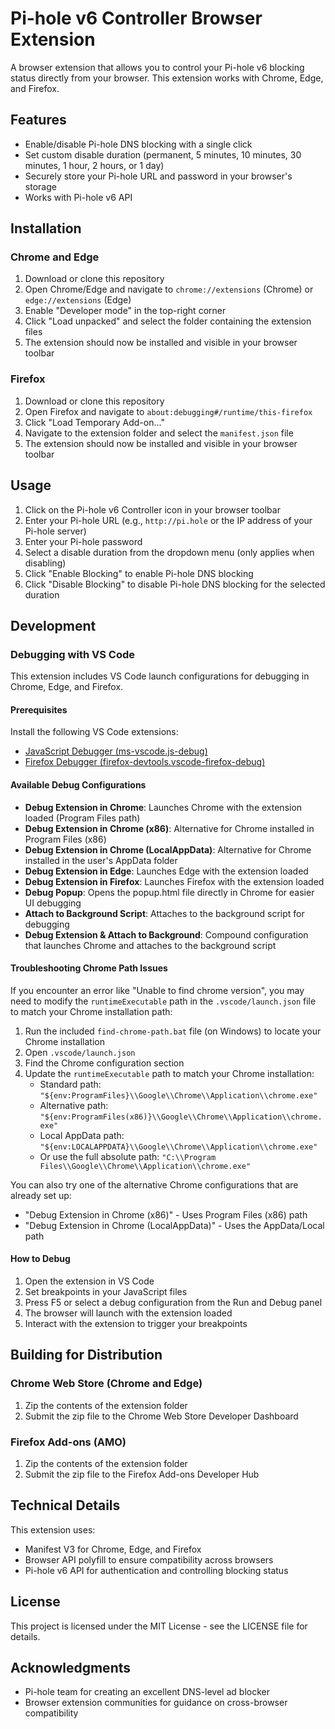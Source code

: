 # Pi-hole v6 Controller Browser Extension

A browser extension that allows you to control your Pi-hole v6 blocking status directly from your browser. This extension works with Chrome, Edge, and Firefox.

## Features

- Enable/disable Pi-hole DNS blocking with a single click
- Set custom disable duration (permanent, 5 minutes, 10 minutes, 30 minutes, 1 hour, 2 hours, or 1 day)
- Securely store your Pi-hole URL and password in your browser's storage
- Works with Pi-hole v6 API

## Installation

### Chrome and Edge

1. Download or clone this repository
2. Open Chrome/Edge and navigate to `chrome://extensions` (Chrome) or `edge://extensions` (Edge)
3. Enable "Developer mode" in the top-right corner
4. Click "Load unpacked" and select the folder containing the extension files
5. The extension should now be installed and visible in your browser toolbar

### Firefox

1. Download or clone this repository
2. Open Firefox and navigate to `about:debugging#/runtime/this-firefox`
3. Click "Load Temporary Add-on..."
4. Navigate to the extension folder and select the `manifest.json` file
5. The extension should now be installed and visible in your browser toolbar

## Usage

1. Click on the Pi-hole v6 Controller icon in your browser toolbar
2. Enter your Pi-hole URL (e.g., `http://pi.hole` or the IP address of your Pi-hole server)
3. Enter your Pi-hole password
4. Select a disable duration from the dropdown menu (only applies when disabling)
5. Click "Enable Blocking" to enable Pi-hole DNS blocking
6. Click "Disable Blocking" to disable Pi-hole DNS blocking for the selected duration

## Development

### Debugging with VS Code

This extension includes VS Code launch configurations for debugging in Chrome, Edge, and Firefox.

#### Prerequisites

Install the following VS Code extensions:
- [JavaScript Debugger (ms-vscode.js-debug)](https://marketplace.visualstudio.com/items?itemName=ms-vscode.js-debug)
- [Firefox Debugger (firefox-devtools.vscode-firefox-debug)](https://marketplace.visualstudio.com/items?itemName=firefox-devtools.vscode-firefox-debug)

#### Available Debug Configurations

- **Debug Extension in Chrome**: Launches Chrome with the extension loaded (Program Files path)
- **Debug Extension in Chrome (x86)**: Alternative for Chrome installed in Program Files (x86)
- **Debug Extension in Chrome (LocalAppData)**: Alternative for Chrome installed in the user's AppData folder
- **Debug Extension in Edge**: Launches Edge with the extension loaded
- **Debug Extension in Firefox**: Launches Firefox with the extension loaded
- **Debug Popup**: Opens the popup.html file directly in Chrome for easier UI debugging
- **Attach to Background Script**: Attaches to the background script for debugging
- **Debug Extension & Attach to Background**: Compound configuration that launches Chrome and attaches to the background script

#### Troubleshooting Chrome Path Issues

If you encounter an error like "Unable to find chrome version", you may need to modify the `runtimeExecutable` path in the `.vscode/launch.json` file to match your Chrome installation path:

1. Run the included `find-chrome-path.bat` file (on Windows) to locate your Chrome installation
2. Open `.vscode/launch.json`
3. Find the Chrome configuration section
4. Update the `runtimeExecutable` path to match your Chrome installation:
   - Standard path: `"${env:ProgramFiles}\\Google\\Chrome\\Application\\chrome.exe"`
   - Alternative path: `"${env:ProgramFiles(x86)}\\Google\\Chrome\\Application\\chrome.exe"`
   - Local AppData path: `"${env:LOCALAPPDATA}\\Google\\Chrome\\Application\\chrome.exe"`
   - Or use the full absolute path: `"C:\\Program Files\\Google\\Chrome\\Application\\chrome.exe"`

You can also try one of the alternative Chrome configurations that are already set up:
- "Debug Extension in Chrome (x86)" - Uses Program Files (x86) path
- "Debug Extension in Chrome (LocalAppData)" - Uses the AppData/Local path

#### How to Debug

1. Open the extension in VS Code
2. Set breakpoints in your JavaScript files
3. Press F5 or select a debug configuration from the Run and Debug panel
4. The browser will launch with the extension loaded
5. Interact with the extension to trigger your breakpoints

## Building for Distribution

### Chrome Web Store (Chrome and Edge)

1. Zip the contents of the extension folder
2. Submit the zip file to the Chrome Web Store Developer Dashboard

### Firefox Add-ons (AMO)

1. Zip the contents of the extension folder
2. Submit the zip file to the Firefox Add-ons Developer Hub

## Technical Details

This extension uses:
- Manifest V3 for Chrome, Edge, and Firefox
- Browser API polyfill to ensure compatibility across browsers
- Pi-hole v6 API for authentication and controlling blocking status

## License

This project is licensed under the MIT License - see the LICENSE file for details.

## Acknowledgments

- Pi-hole team for creating an excellent DNS-level ad blocker
- Browser extension communities for guidance on cross-browser compatibility